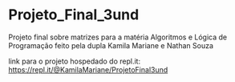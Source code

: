 # Projeto_Final_3und
Projeto final sobre matrizes para a matéria Algoritmos e Lógica de Programação feito pela dupla Kamila Mariane e Nathan Souza

link para o projeto hospedado do repl.it:
https://repl.it/@KamilaMariane/ProjetoFinal3und
